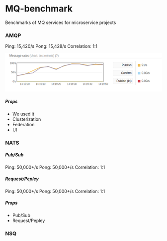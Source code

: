 # MQ-benchmark

Benchmarks of MQ services for microservice projects


### AMQP

Ping: 15,420/s
Pong: 15,428/s
Correlation: 1:1

![amqp](./docs/images/amqp.png)

##### Props

+ We used it
+ Clusterization
+ Federation
+ UI

### NATS

##### Pub/Sub

Ping: 50,000+/s
Pong: 50,000+/s
Correlation: 1:1

##### Request/Pepley

Ping: 50,000+/s
Pong: 50,000+/s
Correlation: 1:1

##### Props

+ Pub/Sub
+ Request/Pepley

### NSQ